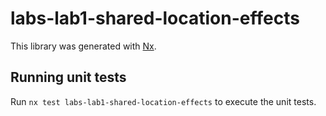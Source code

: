# labs-lab1-shared-location-effects

This library was generated with [Nx](https://nx.dev).

## Running unit tests

Run `nx test labs-lab1-shared-location-effects` to execute the unit tests.
